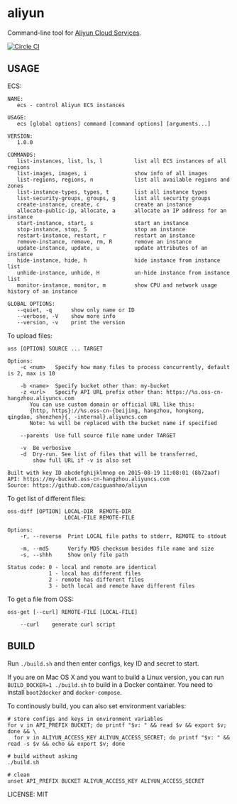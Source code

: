 aliyun
======

Command-line tool for [Aliyun Cloud Services](http://www.aliyun.com/product/).

[![Circle CI](https://circleci.com/gh/caiguanhao/aliyun.svg?style=svg)](https://circleci.com/gh/caiguanhao/aliyun)

USAGE
-----

ECS:

```help
NAME:
   ecs - control Aliyun ECS instances

USAGE:
   ecs [global options] command [command options] [arguments...]

VERSION:
   1.0.0

COMMANDS:
   list-instances, list, ls, l          list all ECS instances of all regions
   list-images, images, i               show info of all images
   list-regions, regions, n             list all available regions and zones
   list-instance-types, types, t        list all instance types
   list-security-groups, groups, g      list all security groups
   create-instance, create, c           create an instance
   allocate-public-ip, allocate, a      allocate an IP address for an instance
   start-instance, start, s             start an instance
   stop-instance, stop, S               stop an instance
   restart-instance, restart, r         restart an instance
   remove-instance, remove, rm, R       remove an instance
   update-instance, update, u           update attributes of an instance
   hide-instance, hide, h               hide instance from instance list
   unhide-instance, unhide, H           un-hide instance from instance list
   monitor-instance, monitor, m         show CPU and network usage history of an instance

GLOBAL OPTIONS:
   --quiet, -q		show only name or ID
   --verbose, -V	show more info
   --version, -v	print the version
```

To upload files:

```help
oss [OPTION] SOURCE ... TARGET

Options:
    -c <num>   Specify how many files to process concurrently, default is 2, max is 10

    -b <name>  Specify bucket other than: my-bucket
    -z <url>   Specify API URL prefix other than: https://%s.oss-cn-hangzhou.aliyuncs.com
       You can use custom domain or official URL like this:
       {http, https}://%s.oss-cn-{beijing, hangzhou, hongkong, qingdao, shenzhen}{, -internal}.aliyuncs.com
       Note: %s will be replaced with the bucket name if specified

    --parents  Use full source file name under TARGET

    -v  Be verbosive
    -d  Dry-run. See list of files that will be transferred,
        show full URL if -v is also set

Built with key ID abcdefghijklmnop on 2015-08-19 11:08:01 (8b72aaf)
API: https://my-bucket.oss-cn-hangzhou.aliyuncs.com
Source: https://github.com/caiguanhao/aliyun
```

To get list of different files:

```help
oss-diff [OPTION] LOCAL-DIR  REMOTE-DIR
                  LOCAL-FILE REMOTE-FILE

Options:
    -r, --reverse  Print LOCAL file paths to stderr, REMOTE to stdout

    -m, --md5      Verify MD5 checksum besides file name and size
    -s, --shhh     Show only file path

Status code: 0 - local and remote are identical
             1 - local has different files
             2 - remote has different files
             3 - both local and remote have different files
```

To get a file from OSS:

```help
oss-get [--curl] REMOTE-FILE [LOCAL-FILE]

    --curl    generate curl script
```

BUILD
-----

Run `./build.sh` and then enter configs, key ID and secret to start.

If you are on Mac OS X and you want to build a Linux version,
you can run `BUILD_DOCKER=1 ./build.sh` to build in a Docker container.
You need to install `boot2docker` and `docker-compose`.

To continously build, you can also set environment variables:
```
# store configs and keys in environment variables
for v in API_PREFIX BUCKET; do printf "$v: " && read $v && export $v; done && \
  for v in ALIYUN_ACCESS_KEY ALIYUN_ACCESS_SECRET; do printf "$v: " && read -s $v && echo && export $v; done

# build without asking
./build.sh

# clean
unset API_PREFIX BUCKET ALIYUN_ACCESS_KEY ALIYUN_ACCESS_SECRET
```

LICENSE: MIT
